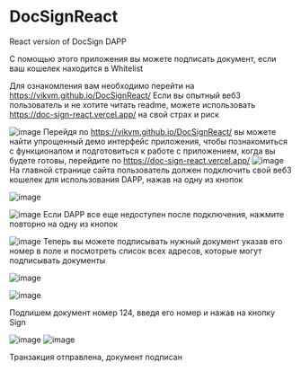 # DocSignReact
React version of DocSign DAPP

С помощью этого приложения вы можете подписать документ, если ваш кошелек находится в Whitelist

Для ознакомления вам необходимо перейти на https://vikvm.github.io/DocSignReact/
Если вы опытный веб3 пользователь и не хотите читать readme, можете использовать https://doc-sign-react.vercel.app/ на свой страх и риск

![image](https://user-images.githubusercontent.com/60881781/230224633-2df3d68d-568e-486e-9c71-465ce5176f15.png)
Перейдя по https://vikvm.github.io/DocSignReact/ вы можете найти упрощенный демо интерфейс приложения, чтобы познакомиться с функционалом и подготовиться к работе с приложением, когда вы будете готовы, перейдите по https://doc-sign-react.vercel.app/
![image](https://user-images.githubusercontent.com/60881781/230222536-b81db8db-45e7-4c58-b366-79fb121d517d.png)
На главной странице сайта пользователь должен подключить свой веб3 кошелек для использования DAPP, нажав на одну из кнопок

![image](https://user-images.githubusercontent.com/60881781/230222644-9f1a78b1-4abd-447d-be9b-483b50c14c8d.png)

![image](https://user-images.githubusercontent.com/60881781/230222733-ae166730-06a5-4aa3-91d0-ff08d13a8acf.png)
Если DAPP все еще недоступен после подключения, нажмите повторно на одну из кнопок

![image](https://user-images.githubusercontent.com/60881781/230222766-466af28b-a449-4bc2-bb5c-8b32538032ee.png)
Теперь вы можете подписывать нужный документ указав его номер в поле и посмотреть список всех адресов, которые могут подписывать документы

![image](https://user-images.githubusercontent.com/60881781/230222874-f373bcbd-d6b9-42e6-97de-9e62da14a333.png)

![image](https://user-images.githubusercontent.com/60881781/230222948-c75bff3b-47e5-43aa-bb6d-dd730885a679.png)

Подпишем документ номер 124, введя его номер и нажав на кнопку Sign

![image](https://user-images.githubusercontent.com/60881781/230223310-5d3c0a5c-69ad-4236-ba13-31c190383311.png)
![image](https://user-images.githubusercontent.com/60881781/230223505-1a1a37a0-aa08-45a8-8f09-ab8d28fb31a7.png)

Транзакция отправлена, документ подписан 
